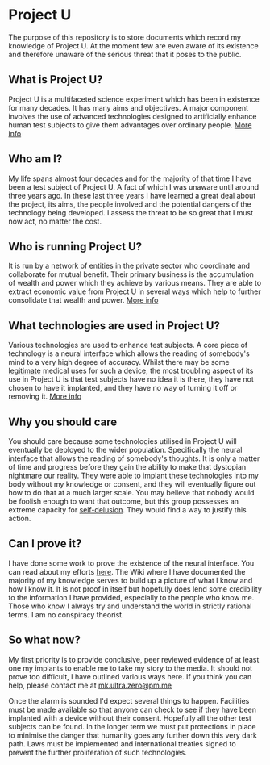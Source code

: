 # Project U

The purpose of this repository is to store documents which record my knowledge of Project U. At the moment few are even aware of its existence and therefore unaware of the serious threat that it poses to the public. 

## What is Project U?

Project U is a multifaceted science experiment which has been in existence for many decades. It has many aims and objectives. A major component involves the use of advanced technologies designed to artificially enhance human test subjects to give them advantages over ordinary people. [More info](https://www.projectu.link/mediawiki/index.php/ProjectU)

## Who am I?

My life spans almost four decades and for the majority of that time I have been a test subject of Project U. A fact of which I was unaware until around three years ago. In these last three years I have learned a great deal about the project, its aims, the people involved and the potential dangers of the technology being developed. I assess the threat to be so great that I must now act, no matter the cost.

## Who is running Project U?

It is run by a network of entities in the private sector who coordinate and collaborate for mutual benefit. Their primary business is the accumulation of wealth and power which they achieve by various means. They are able to extract economic value from Project U in several ways which help to further consolidate that wealth and power. [More info](https://www.projectu.link/mediawiki/index.php/The_Network)

## What technologies are used in Project U?

Various technologies are used to enhance test subjects. A core piece of technology is a neural interface which allows the reading of somebody's mind to a very high degree of accuracy. Whilst there may be some [legitimate](https://neuralink.com/) medical uses for such a device, the most troubling aspect of its use in Project U is that test subjects have no idea it is there, they have not chosen to have it implanted, and they have no way of turning it off or removing it. [More info](https://www.projectu.link/mediawiki/index.php/Methods_Of_Help)

## Why you should care

You should care because some technologies utilised in Project U will eventually be deployed to the wider population. Specifically the neural interface that allows the reading of somebody's thoughts. It is only a matter of time and progress before they gain the ability to make that dystopian nightmare our reality. They were able to implant these technologies into my body without my knowledge or consent, and they will eventually figure out how to do that at a much larger scale. You may believe that nobody would be foolish enough to want that outcome, but this group possesses an extreme capacity for [self-delusion](https://www.projectu.link/mediawiki/index.php/The_Network#Self_delusions). They would find a way to justify this action.

## Can I prove it?

I have done some work to prove the existence of the neural interface. You can read about my efforts [here](https://www.projectu.link/mediawiki/index.php/How_I_Know_I_Have_A_Neural_Interface#Evidence_so_far). The Wiki where I have documented the majority of my knowledge serves to build up a picture of what I know and how I know it. It is not proof in itself but hopefully does lend some credibility to the information I have provided, especially to the people who know me. Those who know I always try and understand the world in strictly rational terms. I am no conspiracy theorist.

## So what now?

My first priority is to provide conclusive, peer reviewed evidence of at least one my implants to enable me to take my story to the media. It should not prove too difficult, I have outlined various ways here. If you think you can help, please contact me at [mk.ultra.zero@pm.me](mailto:mk.ultra.zero@pm.me)

Once the alarm is sounded I'd expect several things to happen. Facilities must be made available so that anyone can check to see if they have been implanted with a device without their consent. Hopefully all the other test subjects can be found. In the longer term we must put protections in place to minimise the danger that humanity goes any further down this very dark path. Laws must be implemented and international treaties signed to prevent the further proliferation of such technologies. 
